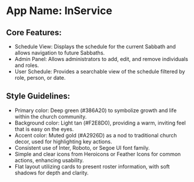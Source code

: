 # **App Name**: InService

## Core Features:

- Schedule View: Displays the schedule for the current Sabbath and allows navigation to future Sabbaths.
- Admin Panel: Allows administrators to add, edit, and remove individuals and roles.
- User Schedule: Provides a searchable view of the schedule filtered by role, person, or date.

## Style Guidelines:

- Primary color: Deep green (#386A20) to symbolize growth and life within the church community.
- Background color: Light tan (#F2E8D0), providing a warm, inviting feel that is easy on the eyes.
- Accent color: Muted gold (#A2926D) as a nod to traditional church decor, used for highlighting key actions.
- Consistent use of Inter, Roboto, or Segoe UI font family.
- Simple and clear icons from Heroicons or Feather Icons for common actions, enhancing usability.
- Flat layout utilizing cards to present roster information, with soft shadows for depth and clarity.